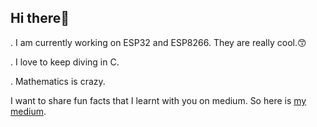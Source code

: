## Hi there👋

. I am currently working on ESP32 and ESP8266. They are really cool.😙

. I love to keep diving in C.

. Mathematics is crazy.

I want to share fun facts that I learnt with you on medium. So here is [my medium](https://medium.com/@SiavashSkynet/possibility-of-changing-constant-in-c-da3a4629243a).


